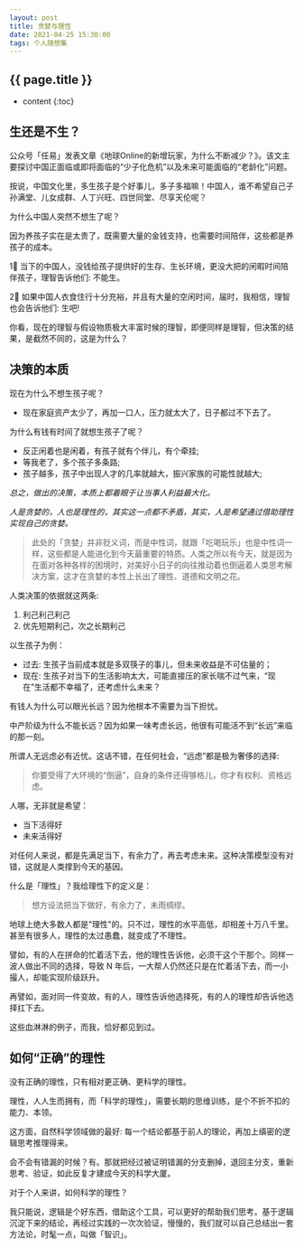 ```yaml
---
layout: post
title: 贪婪与理性
date: 2021-04-25 15:30:00
tags: 个人随想集
--- 
```


<h2>{{ page.title }}</h2>

* content
{:toc}

## 生还是不生？

公众号「任易」发表文章《地球Online的新增玩家，为什么不断减少？》。该文主要探讨中国正面临或即将面临的“少子化危机”以及未来可能面临的“老龄化”问题。

按说，中国文化里，多生孩子是个好事儿，多子多福嘛！中国人，谁不希望自己子孙满堂、儿女成群、人丁兴旺、四世同堂、尽享天伦呢？

为什么中国人突然不想生了呢？

因为养孩子实在是太贵了，既需要大量的金钱支持，也需要时间陪伴，这些都是养孩子的成本。

1⃣️ 当下的中国人，没钱给孩子提供好的生存、生长环境，更没大把的闲暇时间陪伴孩子，理智告诉他们: 不能生。

2⃣️ 如果中国人衣食住行十分充裕，并且有大量的空闲时间，届时，我相信，理智也会告诉他们: 生吧!

你看，现在的理智与假设物质极大丰富时候的理智，即便同样是理智，但决策的结果，是截然不同的，这是为什么？

## 决策的本质

现在为什么不想生孩子呢？
- 现在家庭资产太少了，再加一口人，压力就太大了，日子都过不下去了。

为什么有钱有时间了就想生孩子了呢？
- 反正闲着也是闲着，有孩子就有个伴儿，有个牵挂; 
- 等我老了，多个孩子多条路;
- 孩子越多，孩子中出现人才的几率就越大，振兴家族的可能性就越大;

*总之，做出的决策，本质上都着眼于让当事人利益最大化。*

*人是贪婪的，人也是理性的，其实这一点都不矛盾，其实，人是希望通过借助理性实现自己的贪婪。*

> 此处的「贪婪」并非贬义词，而是中性词，就跟「吃喝玩乐」也是中性词一样，这些都是人能进化到今天最重要的特质。人类之所以有今天，就是因为在面对各种各样的困境时，对美好小日子的向往推动着也倒逼着人类思考解决方案，这才在贪婪的本性上长出了理性、道德和文明之花。

人类决策的依据就这两条:
1. 利己利己利己
2. 优先短期利己，次之长期利己

以生孩子为例：
- 过去: 生孩子当前成本就是多双筷子的事儿，但未来收益是不可估量的；
- 现在: 生孩子对当下的生活影响太大，可能直接压的家长喘不过气来，“现在”生活都不幸福了，还考虑什么未来？

有钱人为什么可以眼光长远？因为他根本不需要为当下担忧。

中产阶级为什么不能长远？因为如果一味考虑长远，他很有可能活不到“长远”来临的那一刻。

所谓人无远虑必有近忧。这话不错，在任何社会，“远虑”都是极为奢侈的选择: 

> 你要受得了大环境的“倒逼”，自身的条件还得够格儿，你才有权利、资格远虑。

人哪，无非就是希望：
- 当下活得好
- 未来活得好

对任何人来说，都是先满足当下，有余力了，再去考虑未来。这种决策模型没有对错，这就是人类撑到今天的基因。

什么是「理性」？我给理性下的定义是：
> 想方设法把当下做好，有余力了，未雨绸缪。

地球上绝大多数人都是"理性"的。只不过，理性的水平高低，却相差十万八千里。甚至有很多人，理性的太过愚蠢，就变成了不理性。

譬如，有的人在拼命的忙着活下去，他的理性告诉他，必须干这个干那个。同样一波人做出不同的选择，导致 N 年后，一大帮人仍然还只是在忙着活下去，而一小撮人，却能实现阶级跃升。

再譬如，面对同一件变故，有的人，理性告诉他选择死，有的人的理性却告诉他选择扛下去。

这些血淋淋的例子，而我，恰好都见到过。

## 如何“正确”的理性

没有正确的理性，只有相对更正确、更科学的理性。

理性，人人生而拥有，而「科学的理性」，需要长期的思维训练，是个不折不扣的能力、本领。

这方面，自然科学领域做的最好: 每一个结论都基于前人的理论，再加上缜密的逻辑思考推理得来。

会不会有错漏的时候？有。那就把经过被证明错漏的分支删掉，退回主分支，重新思考、验证，如此反复才建成今天的科学大厦。

对于个人来讲，如何科学的理性？

我只能说，逻辑是个好东西，借助这个工具，可以更好的帮助我们思考。基于逻辑沉淀下来的结论，再经过实践的一次次验证，慢慢的，我们就可以自己总结出一套方法论，时髦一点，叫做「智识」。